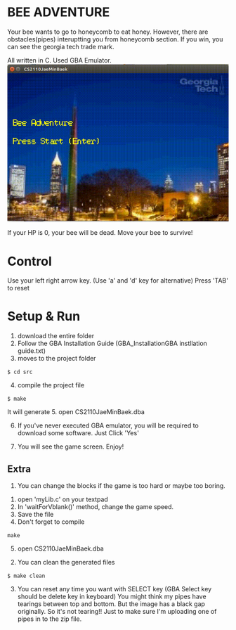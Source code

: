 # BEE ADVENTURE 

Your bee wants to go to honeycomb to eat honey. 
However, there are obstacles(pipes) interuptting you from honeycomb section. 
If you win, you can see the georgia tech trade mark. 

All written in C. Used GBA Emulator.
![alt tag](img/movie.gif)

If your HP is 0, your bee will be dead. Move your bee to survive! 

# Control
Use your left right arrow key. (Use 'a' and 'd' key for alternative)
Press 'TAB' to reset

# Setup & Run
1. download the entire folder
2. Follow the GBA Installation Guide (GBA_InstallationGBA instllation guide.txt)
3. moves to the project folder
```
$ cd src
```
4. compile the project file
```
$ make 
```
It will generate 
5. open CS2110JaeMinBaek.dba 

6. If you've never executed GBA emulator, you will be required to download some software. Just Click 'Yes'

7. You will see the game screen. Enjoy! 

## Extra
1. You can change the blocks if the game is too hard or maybe too boring. 
  1) open 'myLib.c' on your textpad
  2) In 'waitForVblank()' method, change the game speed. 
  3) Save the file
  4) Don't forget to compile 
  ```
  make
  ```
  5) open CS2110JaeMinBaek.dba 

2. You can clean the generated files 
```
$ make clean
```

3. You can reset any time you want with SELECT key (GBA Select key should be delete key in keyboard) You might think my pipes have tearings between top and bottom. But the image has a black gap originally. So it's not tearing!! Just to make sure I'm uploading one of pipes in to the zip file.



